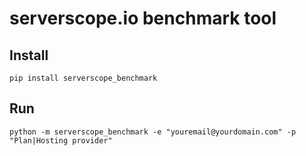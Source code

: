 serverscope.io benchmark tool
=============================

Install
-------

    pip install serverscope_benchmark

Run
---

    python -m serverscope_benchmark -e "youremail@yourdomain.com" -p "Plan|Hosting provider"
